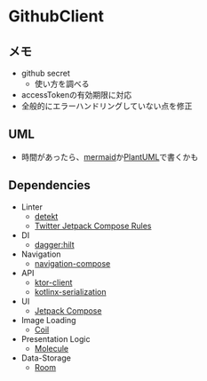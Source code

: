 # GithubClient

## メモ
- github secret
    - 使い方を調べる
- accessTokenの有効期限に対応
- 全般的にエラーハンドリングしていない点を修正
   




## UML
- 時間があったら、[mermaid](https://mermaid.js.org/)か[PlantUML](https://plantuml.com/)で書くかも

## Dependencies
- Linter
    - [detekt](https://github.com/detekt/detekt)
    - [Twitter Jetpack Compose Rules](https://twitter.github.io/compose-rules/)
- DI
    - [dagger:hilt](https://dagger.dev/hilt/)
- Navigation
    - [navigation-compose](https://developer.android.com/jetpack/compose/navigation)
- API
    - [ktor-client](https://ktor.io/)
    - [kotlinx-serialization](https://github.com/Kotlin/kotlinx.serialization)
- UI
    - [Jetpack Compose](https://developer.android.com/jetpack/compose)
- Image Loading
    - [Coil](https://coil-kt.github.io/coil/)
- Presentation Logic
    - [Molecule](https://github.com/cashapp/molecule)
- Data-Storage
    - [Room](https://developer.android.com/training/data-storage/room)
